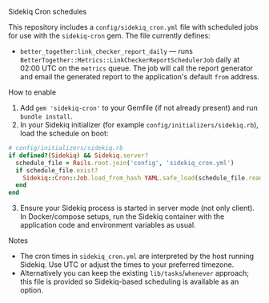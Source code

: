 Sidekiq Cron schedules

This repository includes a `config/sidekiq_cron.yml` file with scheduled jobs for
use with the `sidekiq-cron` gem. The file currently defines:

- `better_together:link_checker_report_daily` — runs
  `BetterTogether::Metrics::LinkCheckerReportSchedulerJob` daily at 02:00 UTC on
  the `metrics` queue. The job will call the report generator and email the
  generated report to the application's default `from` address.

How to enable

1. Add `gem 'sidekiq-cron'` to your Gemfile (if not already present) and run
   `bundle install`.
2. In your Sidekiq initializer (for example `config/initializers/sidekiq.rb`),
   load the schedule on boot:

```ruby
# config/initializers/sidekiq.rb
if defined?(Sidekiq) && Sidekiq.server?
  schedule_file = Rails.root.join('config', 'sidekiq_cron.yml')
  if schedule_file.exist?
    Sidekiq::Cron::Job.load_from_hash YAML.safe_load(schedule_file.read)
  end
end
```

3. Ensure your Sidekiq process is started in server mode (not only client). In
   Docker/compose setups, run the Sidekiq container with the application code
   and environment variables as usual.

Notes

- The cron times in `sidekiq_cron.yml` are interpreted by the host running
  Sidekiq. Use UTC or adjust the times to your preferred timezone.
- Alternatively you can keep the existing `lib/tasks`/`whenever` approach; this
  file is provided so Sidekiq-based scheduling is available as an option.
